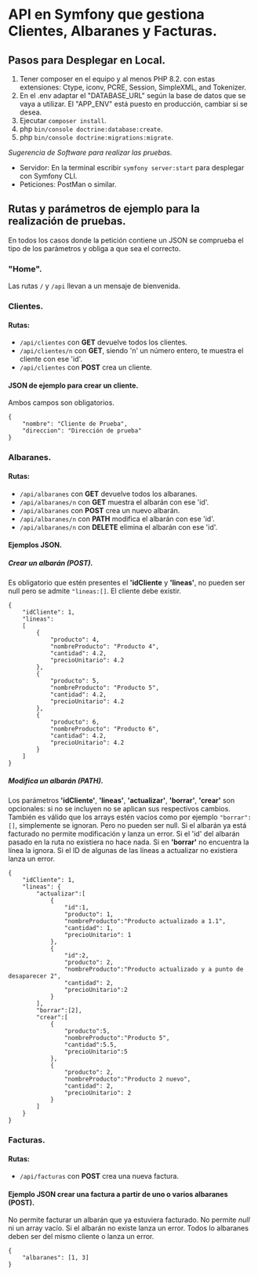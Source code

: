 # API en Symfony que gestiona Clientes, Albaranes y Facturas.

## Pasos para Desplegar en Local.
1. Tener composer en el equipo y al menos PHP 8.2. con estas extensiones: Ctype, iconv, PCRE, Session, SimpleXML, and Tokenizer.
2. En el .env adaptar el "DATABASE_URL" según la base de datos que se vaya a utilizar. El "APP_ENV" está puesto en producción, cambiar si se desea.
3. Ejecutar `composer install`.
4. php `bin/console doctrine:database:create`.
5. php `bin/console doctrine:migrations:migrate`.

_Sugerencia de Software para realizar las pruebas._
* Servidor: En la terminal escribir `symfony server:start` para desplegar con Symfony CLI.
* Peticiones: PostMan o similar.

## Rutas y parámetros de ejemplo para la realización de pruebas.
En todos los casos donde la petición contiene un JSON se comprueba el tipo de los parámetros y obliga a que sea el correcto.

### "Home".
Las rutas `/` y `/api` llevan a un mensaje de bienvenida.

### Clientes.
#### Rutas:
* `/api/clientes` con **GET** devuelve todos los clientes.
* `/api/clientes/n` con **GET**, siendo 'n' un número entero, te muestra el cliente con ese 'id'.
* `/api/clientes` con **POST** crea un cliente.

#### JSON de ejemplo para crear un cliente.
Ambos campos son obligatorios.

```
{
    "nombre": "Cliente de Prueba",
    "direccion": "Dirección de prueba"
}
```

### Albaranes.
#### Rutas:
* `/api/albaranes` con **GET** devuelve todos los albaranes.
* `/api/albaranes/n` con **GET** muestra el albarán con ese 'id'.
* `/api/albaranes` con **POST** crea un nuevo albarán.
* `/api/albaranes/n` con **PATH** modifica el albarán con ese 'id'.
* `/api/albaranes/n` con **DELETE** elimina el albarán con ese 'id'.

#### Ejemplos JSON.
##### Crear un albarán (POST).
Es obligatorio que estén presentes el **'idCliente** y **'lineas'**, no pueden ser null pero se admite `"lineas:[]`. 
El cliente debe existir.

```
{
    "idCliente": 1,
    "lineas": 
    [
        {
            "producto": 4,
            "nombreProducto": "Producto 4",
            "cantidad": 4.2,
            "precioUnitario": 4.2
        },
        {
            "producto": 5,
            "nombreProducto": "Producto 5",
            "cantidad": 4.2,
            "precioUnitario": 4.2
        },
        {
            "producto": 6,
            "nombreProducto": "Producto 6",
            "cantidad": 4.2,
            "precioUnitario": 4.2
        }
    ]
}
```

##### Modifica un albarán (PATH).
Los parámetros **'idCliente'**, **'lineas'**, **'actualizar'**, **'borrar'**, **'crear'** son opcionales: si no se incluyen no se aplican sus respectivos cambios.
También es válido que los arrays estén vacíos como por ejemplo  `"borrar": []`, simplemente se ignoran. Pero no pueden ser null.
Si el albarán ya está facturado no permite modificación y lanza un error. 
Si el 'id' del albarán pasado en la ruta no existiera no hace nada.
Si en **'borrar'** no encuentra la línea la ignora.
Si el ID de algunas de las líneas a actualizar no existiera lanza un error.

```
{
    "idCliente": 1,
    "lineas": {
        "actualizar":[
            {
                "id":1,
                "producto": 1,
                "nombreProducto":"Producto actualizado a 1.1",
                "cantidad": 1,
                "precioUnitario": 1
            },
            {
                "id":2,
                "producto": 2,
                "nombreProducto":"Producto actualizado y a punto de desaparecer 2",
                "cantidad": 2,
                "precioUnitario":2
            }
        ],
        "borrar":[2],
        "crear":[
            {
                "producto":5,
                "nombreProducto":"Producto 5",
                "cantidad":5.5,
                "precioUnitario":5
            },
            {
                "producto": 2,
                "nombreProducto":"Producto 2 nuevo",
                "cantidad": 2,
                "precioUnitario": 2
            }
        ]
    }
}
```

### Facturas.
#### Rutas:
* `/api/facturas` con **POST** crea una nueva factura.

#### Ejemplo JSON crear una factura a partir de uno o varios albaranes (POST).
No permite facturar un albarán que ya estuviera facturado.
No permite *null* ni un array vacío.
Si el albarán no existe lanza un error.
Todos lo albaranes deben ser del mismo cliente o lanza un error.

```
{
    "albaranes": [1, 3]
}
```
